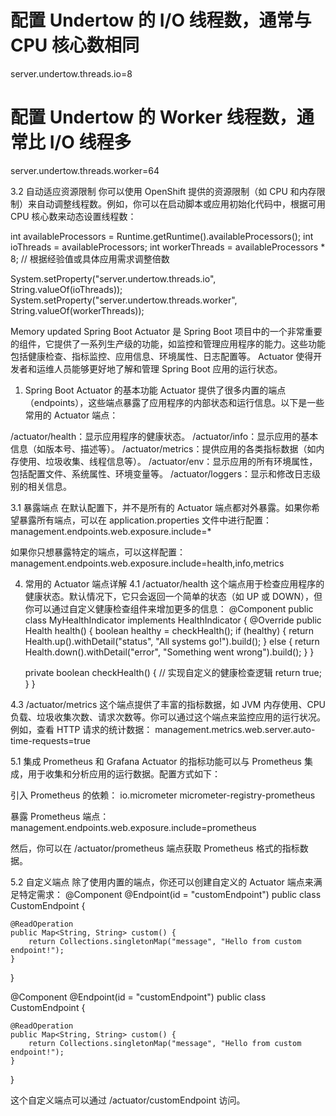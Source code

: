 # 配置 Undertow 的 I/O 线程数，通常与 CPU 核心数相同
server.undertow.threads.io=8

# 配置 Undertow 的 Worker 线程数，通常比 I/O 线程多
server.undertow.threads.worker=64



3.2 自动适应资源限制
你可以使用 OpenShift 提供的资源限制（如 CPU 和内存限制）来自动调整线程数。例如，你可以在启动脚本或应用初始化代码中，根据可用 CPU 核心数来动态设置线程数：

int availableProcessors = Runtime.getRuntime().availableProcessors();
int ioThreads = availableProcessors;
int workerThreads = availableProcessors * 8; // 根据经验值或具体应用需求调整倍数

System.setProperty("server.undertow.threads.io", String.valueOf(ioThreads));
System.setProperty("server.undertow.threads.worker", String.valueOf(workerThreads));




Memory updated
Spring Boot Actuator 是 Spring Boot 项目中的一个非常重要的组件，它提供了一系列生产级的功能，如监控和管理应用程序的能力。这些功能包括健康检查、指标监控、应用信息、环境属性、日志配置等。
Actuator 使得开发者和运维人员能够更好地了解和管理 Spring Boot 应用的运行状态。

1. Spring Boot Actuator 的基本功能
Actuator 提供了很多内置的端点（endpoints），这些端点暴露了应用程序的内部状态和运行信息。以下是一些常用的 Actuator 端点：

/actuator/health：显示应用程序的健康状态。
/actuator/info：显示应用的基本信息（如版本号、描述等）。
/actuator/metrics：提供应用的各类指标数据（如内存使用、垃圾收集、线程信息等）。
/actuator/env：显示应用的所有环境属性，包括配置文件、系统属性、环境变量等。
/actuator/loggers：显示和修改日志级别的相关信息。



3.1 暴露端点
在默认配置下，并不是所有的 Actuator 端点都对外暴露。如果你希望暴露所有端点，可以在 application.properties 文件中进行配置：
management.endpoints.web.exposure.include=*

如果你只想暴露特定的端点，可以这样配置：
management.endpoints.web.exposure.include=health,info,metrics


4. 常用的 Actuator 端点详解
4.1 /actuator/health
这个端点用于检查应用程序的健康状态。默认情况下，它只会返回一个简单的状态（如 UP 或 DOWN），但你可以通过自定义健康检查组件来增加更多的信息：
@Component
public class MyHealthIndicator implements HealthIndicator {
    @Override
    public Health health() {
        boolean healthy = checkHealth();
        if (healthy) {
            return Health.up().withDetail("status", "All systems go!").build();
        } else {
            return Health.down().withDetail("error", "Something went wrong").build();
        }
    }

    private boolean checkHealth() {
        // 实现自定义的健康检查逻辑
        return true;
    }
}


4.3 /actuator/metrics
这个端点提供了丰富的指标数据，如 JVM 内存使用、CPU 负载、垃圾收集次数、请求次数等。你可以通过这个端点来监控应用的运行状况。例如，查看 HTTP 请求的统计数据：
management.metrics.web.server.auto-time-requests=true


5.1 集成 Prometheus 和 Grafana
Actuator 的指标功能可以与 Prometheus 集成，用于收集和分析应用的运行数据。配置方式如下：

引入 Prometheus 的依赖：
<dependency>
    <groupId>io.micrometer</groupId>
    <artifactId>micrometer-registry-prometheus</artifactId>
</dependency>


暴露 Prometheus 端点：
management.endpoints.web.exposure.include=prometheus

然后，你可以在 /actuator/prometheus 端点获取 Prometheus 格式的指标数据。

5.2 自定义端点
除了使用内置的端点，你还可以创建自定义的 Actuator 端点来满足特定需求：
@Component
@Endpoint(id = "customEndpoint")
public class CustomEndpoint {

    @ReadOperation
    public Map<String, String> custom() {
        return Collections.singletonMap("message", "Hello from custom endpoint!");
    }
}

@Component
@Endpoint(id = "customEndpoint")
public class CustomEndpoint {

    @ReadOperation
    public Map<String, String> custom() {
        return Collections.singletonMap("message", "Hello from custom endpoint!");
    }
}


这个自定义端点可以通过 /actuator/customEndpoint 访问。





